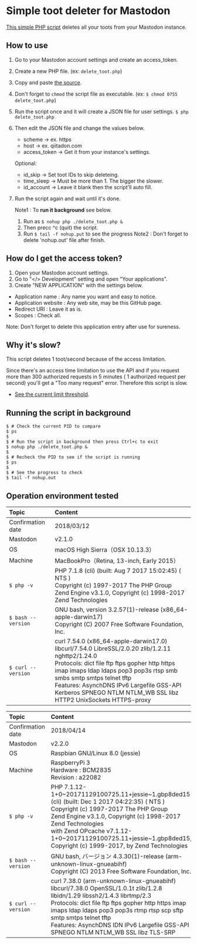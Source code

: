 # Simple toot deleter for Mastodon

[This simple PHP script](https://github.com/KEINOS/Mastodon_Simple-Toot-Deleter/blob/master/index.php) deletes all your toots from your Mastodon instance.

## How to use

1. Go to your Mastodon account settings and create an access_token.
1. Create a new PHP file.  (ex: `delete_toot.php`)
1. Copy and paste [the source](https://github.com/KEINOS/Mastodon_Simple-Toot-Deleter/blob/master/index.php).
1. Don't forget to `chmod` the script file as executable. (ex: `$ chmod 0755 delete_toot.php`)
1. Run the script once and it will create a JSON file for user settings.
    `$ php delete_toot.php`
1. Then edit the JSON file and change the values below.
    - scheme        -> ex. https
    - host          -> ex. qiitadon.com
    - access_token  -> Get it from your instance's settings.

    Optional:
    - id_skip    -> Set toot IDs to skip deleteing.
    - time_sleep -> Must be more than 1. The bigger the slower.
    - id_account -> Leave it blank then the script'll auto fill.
1. Run the script again and wait until it's done.

    Note1 : To **run it background** see below.
    1. Run as `$ nohup php ./delete_toot.php &`
    2. Then precc ^c (quit) the script.
    3. Run `$ tail -f nohup.put` to see the progress
    Note2 : Don't forget to delete 'nohup.out' file after finish.


## How do I get the access token?

1. Open your Mastodon account settings.
1. Go to "</> Development" setting and open "Your applications".
1. Create "NEW APPLICATION" with the settings below.

- Application name : Any name you want and easy to notice.
- Application website : Any web site, may be this GitHub page.
- Redirect URI : Leave it as is.
- Scopes : Check all.

Note: Don't forget to delete this application entry after use for sureness.

## Why it's slow?

This script deletes 1 toot/second because of the access limitation.

Since there's an access time limitation to use the API and if you request more than 300 authorized requests in 5 minutes ( 1 authorized request per second) you'll get a "Too many request" error. Therefore this script is slow.

- [See the current limit threshold](https://github.com/tootsuite/mastodon/blob/921b78190912b3cd74cea62fc3e773c56e8f609e/config/initializers/rack_attack.rb#L48-L50).

## Running the script in background

```
$ # Check the current PID to compare
$ ps
$ 
$ # Run the script in background then press Ctrl+c to exit
$ nohup php ./delete_toot.php &
$
$ # Recheck the PID to see if the script is running
$ ps
$
$ # See the progress to check
$ tail -f nohup.out
```

## Operation environment tested

|Topic|Content|
|:---|:---|
|Confirmation date|2018/03/12|
|Mastodon|v2.1.0|
|OS|macOS High Sierra（OSX 10.13.3）|
|Machine| MacBookPro（Retina, 13-inch, Early 2015）|
|`$ php -v`|PHP 7.1.8 (cli) (built: Aug  7 2017 15:02:45) ( NTS )<br>Copyright (c) 1997-2017 The PHP Group<br>Zend Engine v3.1.0, Copyright (c) 1998-2017 Zend Technologies|
|`$ bash --version`|GNU bash, version 3.2.57(1)-release (x86_64-apple-darwin17)<br>Copyright (C) 2007 Free Software Foundation, Inc.|
|`$ curl --version`|curl 7.54.0 (x86_64-apple-darwin17.0) libcurl/7.54.0 LibreSSL/2.0.20 zlib/1.2.11 nghttp2/1.24.0<br>Protocols: dict file ftp ftps gopher http https imap imaps ldap ldaps pop3 pop3s rtsp smb smbs smtp smtps telnet tftp<br>Features: AsynchDNS IPv6 Largefile GSS-API Kerberos SPNEGO NTLM NTLM_WB SSL libz HTTP2 UnixSockets HTTPS-proxy |

|Topic|Content|
|:---|:---|
|Confirmation date|2018/04/14|
|Mastodon|v2.2.0|
|OS|Raspbian GNU/Linux 8.0 (jessie)|
|Machine| RaspberryPi 3<br>Hardware	: BCM2835<br>Revision	: a22082|
|`$ php -v`|PHP 7.1.12-1+0~20171129100725.11+jessie~1.gbp8ded15 (cli) (built: Dec  1 2017 04:22:35) ( NTS )<br>Copyright (c) 1997-2017 The PHP Group<br>Zend Engine v3.1.0, Copyright (c) 1998-2017 Zend Technologies<br>with Zend OPcache v7.1.12-1+0~20171129100725.11+jessie~1.gbp8ded15, Copyright (c) 1999-2017, by Zend Technologies|
|`$ bash --version`|GNU bash, バージョン 4.3.30(1)-release (arm-unknown-linux-gnueabihf)<br>Copyright (C) 2013 Free Software Foundation, Inc.|
|`$ curl --version`|curl 7.38.0 (arm-unknown-linux-gnueabihf) libcurl/7.38.0 OpenSSL/1.0.1t zlib/1.2.8 libidn/1.29 libssh2/1.4.3 librtmp/2.3<br>Protocols: dict file ftp ftps gopher http https imap imaps ldap ldaps pop3 pop3s rtmp rtsp scp sftp smtp smtps telnet tftp <br>Features: AsynchDNS IDN IPv6 Largefile GSS-API SPNEGO NTLM NTLM_WB SSL libz TLS-SRP|

